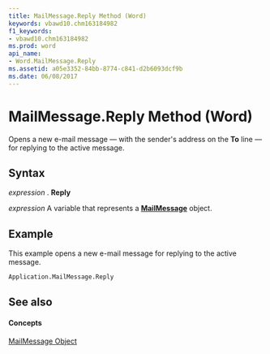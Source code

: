 ```yaml
---
title: MailMessage.Reply Method (Word)
keywords: vbawd10.chm163184982
f1_keywords:
- vbawd10.chm163184982
ms.prod: word
api_name:
- Word.MailMessage.Reply
ms.assetid: a05e3352-84bb-8774-c841-d2b6093dcf9b
ms.date: 06/08/2017
---
```



# MailMessage.Reply Method (Word)

Opens a new e-mail message — with the sender's address on the **To** line — for replying to the active message.


## Syntax

 _expression_ . **Reply**

 _expression_ A variable that represents a **[MailMessage](mailmessage-object-word.md)** object.


## Example

This example opens a new e-mail message for replying to the active message.


```vb
Application.MailMessage.Reply
```


## See also


#### Concepts


[MailMessage Object](mailmessage-object-word.md)

